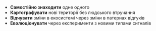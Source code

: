 - **Самостійно знаходити** одне одного
- **Картографувати** нові території без людського втручання  
- **Відчувати** зміни в екосистемі через зміни в патернах відгуків
- **Еволюціонувати** через експерименти з новими типами сигналів